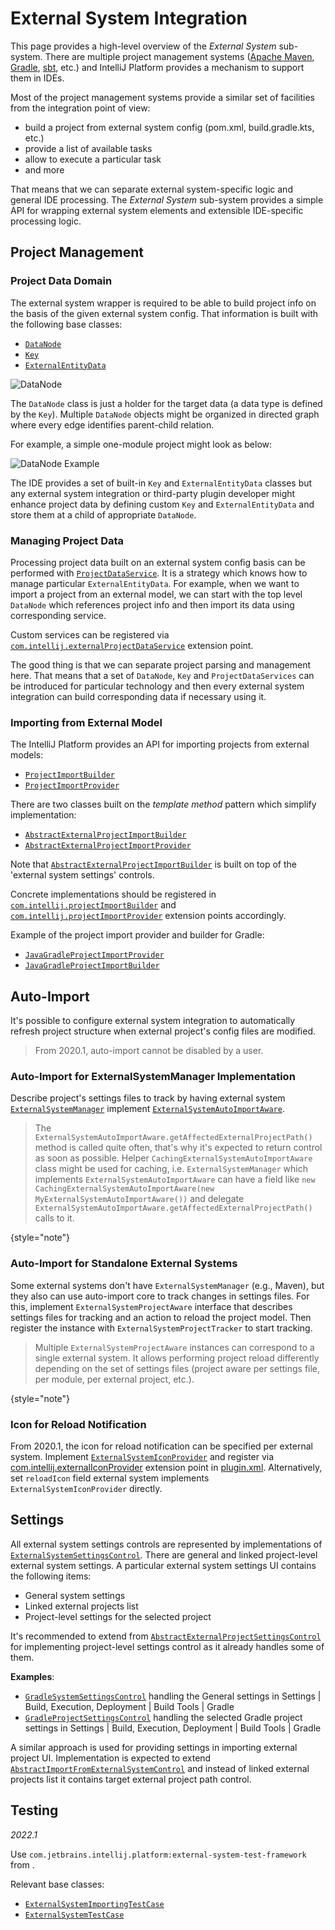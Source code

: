 # External System Integration

<!-- Copyright 2000-2023 JetBrains s.r.o. and other contributors. Use of this source code is governed by the Apache 2.0 license that can be found in the LICENSE file. -->

This page provides a high-level overview of the *External System* sub-system.
There are multiple project management systems ([Apache Maven](https://maven.apache.org/), [Gradle](https://www.gradle.org/), [sbt](https://www.scala-sbt.org/), etc.) and IntelliJ Platform provides a mechanism to support them in IDEs.

Most of the project management systems provide a similar set of facilities from the integration point of view:
* build a project from external system config (<path>pom.xml</path>, <path>build.gradle.kts</path>, etc.)
* provide a list of available tasks
* allow to execute a particular task
* and more

That means that we can separate external system-specific logic and general IDE processing.
The *External System* sub-system provides a simple API for wrapping external system elements and extensible IDE-specific processing logic.

## Project Management

### Project Data Domain

The external system wrapper is required to be able to build project info on the basis of the given external system config.
That information is built with the following base classes:
* [`DataNode`](%gh-ic%/platform/external-system-api/src/com/intellij/openapi/externalSystem/model/DataNode.java)
* [`Key`](%gh-ic%/platform/external-system-api/src/com/intellij/openapi/externalSystem/model/Key.java)
* [`ExternalEntityData`](%gh-ic%/platform/external-system-api/src/com/intellij/openapi/externalSystem/model/project/ExternalEntityData.java)

![DataNode](data_node.svg)

The `DataNode` class is just a holder for the target data (a data type is defined by the `Key`).
Multiple `DataNode` objects might be organized in directed graph where every edge identifies parent-child relation.

For example, a simple one-module project might look as below:

![DataNode Example](data_node_example.svg)

The IDE provides a set of built-in `Key` and `ExternalEntityData` classes but any external system integration or third-party plugin developer might enhance project data by defining custom `Key` and `ExternalEntityData` and store them at a child of appropriate `DataNode`.

### Managing Project Data

Processing project data built on an external system config basis can be performed with [`ProjectDataService`](%gh-ic%/platform/external-system-api/src/com/intellij/openapi/externalSystem/service/project/manage/ProjectDataService.java).
It is a strategy which knows how to manage particular `ExternalEntityData`.
For example, when we want to import a project from an external model, we can start with the top level `DataNode` which references project info and then import its data using corresponding service.

Custom services can be registered via [`com.intellij.externalProjectDataService`](https://jb.gg/ipe?extensions=com.intellij.externalProjectDataService) extension point.

The good thing is that we can separate project parsing and management here.
That means that a set of `DataNode`, `Key` and `ProjectDataServices` can be introduced for particular technology and then every external system integration can build corresponding data if necessary using it.

### Importing from External Model

The IntelliJ Platform provides an API for importing projects from external models:
* [`ProjectImportBuilder`](%gh-ic%/java/idea-ui/src/com/intellij/projectImport/ProjectImportBuilder.java)
* [`ProjectImportProvider`](%gh-ic%/java/idea-ui/src/com/intellij/projectImport/ProjectImportProvider.java)

There are two classes built on the *template method* pattern which simplify implementation:
* [`AbstractExternalProjectImportBuilder`](%gh-ic%/java/idea-ui/src/com/intellij/openapi/externalSystem/service/project/wizard/AbstractExternalProjectImportBuilder.java)
* [`AbstractExternalProjectImportProvider`](%gh-ic%/java/idea-ui/src/com/intellij/openapi/externalSystem/service/project/wizard/AbstractExternalProjectImportProvider.java)

Note that [`AbstractExternalProjectImportBuilder`](%gh-ic%/java/idea-ui/src/com/intellij/openapi/externalSystem/service/project/wizard/AbstractExternalProjectImportBuilder.java) is built on top of the 'external system settings' controls.

Concrete implementations should be registered in [`com.intellij.projectImportBuilder`](https://jb.gg/ipe?extensions=com.intellij.projectImportBuilder) and [`com.intellij.projectImportProvider`](https://jb.gg/ipe?extensions=com.intellij.projectImportProvider) extension points accordingly.

Example of the project import provider and builder for Gradle:

* [`JavaGradleProjectImportProvider`](%gh-ic%/plugins/gradle/java/src/service/project/wizard/JavaGradleProjectImportProvider.kt)
* [`JavaGradleProjectImportBuilder`](%gh-ic%/plugins/gradle/java/src/service/project/wizard/JavaGradleProjectImportBuilder.kt)

## Auto-Import

It's possible to configure external system integration to automatically refresh project structure when external project's config files are modified.

> From 2020.1, auto-import cannot be disabled by a user.
>

### Auto-Import for ExternalSystemManager Implementation

Describe project's settings files to track by having external system [`ExternalSystemManager`](%gh-ic%/platform/external-system-api/src/com/intellij/openapi/externalSystem/ExternalSystemManager.java) implement [`ExternalSystemAutoImportAware`](%gh-ic%/platform/external-system-api/src/com/intellij/openapi/externalSystem/ExternalSystemAutoImportAware.java).

> The `ExternalSystemAutoImportAware.getAffectedExternalProjectPath()` method is called quite often, that's why it's expected to return control as soon as possible.
> Helper `CachingExternalSystemAutoImportAware` class might be used for caching, i.e. `ExternalSystemManager` which implements `ExternalSystemAutoImportAware` can have a field like `new CachingExternalSystemAutoImportAware(new MyExternalSystemAutoImportAware())` and delegate `ExternalSystemAutoImportAware.getAffectedExternalProjectPath()` calls to it.
>
{style="note"}

### Auto-Import for Standalone External Systems

Some external systems don't have `ExternalSystemManager` (e.g., Maven), but they also can use auto-import core to track changes in settings files.
For this, implement `ExternalSystemProjectAware` interface that describes settings files for tracking and an action to reload the project model.
Then register the instance with `ExternalSystemProjectTracker` to start tracking.

> Multiple `ExternalSystemProjectAware` instances can correspond to a single external system.
> It allows performing project reload differently depending on the set of settings files (project aware per settings file, per module, per external project, etc.).
>
{style="note"}

### Icon for Reload Notification

From 2020.1, the icon for reload notification can be specified per external system.
Implement [`ExternalSystemIconProvider`](%gh-ic%/platform/external-system-api/src/com/intellij/openapi/externalSystem/ui/ExternalSystemIconProvider.kt) and register via [com.intellij.externalIconProvider](https://jb.gg/ipe?extensions=com.intellij.externalIconProvider) extension point in <path>[plugin.xml](plugin_configuration_file.md)</path>.
Alternatively, set `reloadIcon` field external system implements `ExternalSystemIconProvider` directly.

## Settings

All external system settings controls are represented by implementations of [`ExternalSystemSettingsControl`](%gh-ic%/platform/external-system-impl/src/com/intellij/openapi/externalSystem/util/ExternalSystemSettingsControl.java).
There are general and linked project-level external system settings.
A particular external system settings UI contains the following items:

* General system settings
* Linked external projects list
* Project-level settings for the selected project

It's recommended to extend from [`AbstractExternalProjectSettingsControl`](%gh-ic%/platform/external-system-impl/src/com/intellij/openapi/externalSystem/service/settings/AbstractExternalProjectSettingsControl.java) for implementing project-level settings control as it already handles some of them.

**Examples**:
* [`GradleSystemSettingsControl`](%gh-ic%/plugins/gradle/src/org/jetbrains/plugins/gradle/service/settings/GradleSystemSettingsControl.java) handling the <control>General settings</control> in <ui-path>Settings | Build, Execution, Deployment | Build Tools | Gradle</ui-path>
* [`GradleProjectSettingsControl`](%gh-ic%/plugins/gradle/src/org/jetbrains/plugins/gradle/service/settings/GradleProjectSettingsControl.java) handling the selected Gradle project settings in <ui-path>Settings | Build, Execution, Deployment | Build Tools | Gradle</ui-path>

A similar approach is used for providing settings in importing external project UI.
Implementation is expected to extend [`AbstractImportFromExternalSystemControl`](%gh-ic%/java/idea-ui/src/com/intellij/openapi/externalSystem/service/settings/AbstractImportFromExternalSystemControl.java) and instead of linked external projects list it contains target external project path control.

## Testing

_2022.1_

Use `com.jetbrains.intellij.platform:external-system-test-framework` from [](intellij_artifacts.md).

Relevant base classes:

* [`ExternalSystemImportingTestCase`](%gh-ic%/platform/external-system-api/testFramework/src/com/intellij/platform/externalSystem/testFramework/ExternalSystemImportingTestCase.java)
* [`ExternalSystemTestCase`](%gh-ic%/platform/external-system-api/testFramework/src/com/intellij/platform/externalSystem/testFramework/ExternalSystemTestCase.java)

